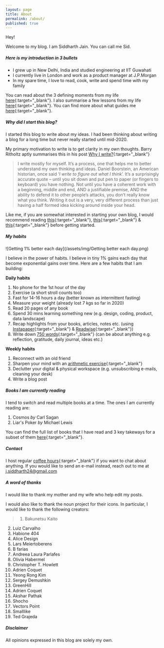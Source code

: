 ```yaml
---
layout: page
title: About
permalink: /about/
published: true
---
```


Hey!  

Welcome to my blog. I am Siddharth Jain. You can call me Sid.

##### **Here is my introduction in 3 bullets** 

- I grew up in New Delhi, India and studied engineering at IIT Guwahati
- I currently live in London and work as a product manager at J.P.Morgan
- In my spare time, I love to read, cook, write and spend time with my family

You can read about the 3 defining moments from my life [here](https://www.sid-jain.com/3-defining-moments/){:target="_blank"}. I also summarise a few lessons from my life [here](https://www.sid-jain.com/life-lessons/){:target="_blank"}. You can find more about what guides me [here](https://www.sid-jain.com/inner-compass/){:target="_blank"}. 

##### **Why did I start this blog?**

I started this blog to write about my ideas. I had been thinking about writing a blog for a long time but never really started until mid-2020. 

My primary motivation to write is to get clarity in my own thoughts. Barry Ritholtz aptly summarises this in his post [Why I write?](https://ritholtz.com/2015/05/ritholtz-why-i-write/){:target="_blank"}  

> I write mostly for myself. It’s a process, one that helps me to better understand my own thinking and ideas. Daniel Boorstein, an American historian, once said ‘*I write to figure out what I think*’. It’s a surprisingly accurate quote – until you sit down and put pen to paper (or fingers to keyboard) you have nothing. Not until you have a coherent work with a beginning, middle and end, AND a justifiable premise, AND the ability to defend it to other people’s attacks, you don’t really know what you think. Writing it out is a very, very different process than just having a half formed idea kicking around inside your head.

Like me, if you are somewhat interested in starting your own blog, I would recommend reading [this](https://andrewchen.co/professional-blogging/){:target="_blank"}, [this](https://www.nateliason.com/blog/start-a-blog){:target="_blank"} & [this](https://ofdollarsanddata.com/my-best-advice-to-prospective-bloggers/){:target="_blank"} before getting started.

##### **My habits**

![Getting 1% better each day](/assets/img/Getting better each day.png)

I believe in the power of habits. I believe in tiny 1% gains each day that become exponential gains over time. Here are a few habits that I am building: 

**Daily habits**

1. No phone for the 1st hour of the day
2. Exercise (a short stroll counts too)
3. Fast for 14-16 hours a day (better known as intermittent fasting) 
4. Measure your weight (already lost 7 kgs so far in 2020) 
5. Read 20 pages of any book
6. Spend 30 mins learning something new (e.g. design, coding, product, data landscape)
7. Recap highlights from your books, articles, notes etc. (using [Instapaper](http://instapaper.com/){:target="_blank"} & [Readwise](https://readwise.io/){:target="_blank"})
8. Write down [750 words](https://750words.com/){:target="_blank"} (can be about anything e.g. reflection, gratitude, daily journal, ideas etc.)

**Weekly habits** 

1. Reconnect with an old friend 
2. Sharpen your mind with an [arithmetic exercise](http://arithmetic.zetamac.com/){:target="_blank"}  
3. Declutter your digital & physical workspace (e.g. unsubscribing e-mails, cleaning your desk) 
4. Write a blog post 

##### **Books I am currently reading**

I tend to switch and read multiple books at a time. The ones I am currently reading are:

1. Cosmos *by* Carl Sagan
2. Liar's Poker *by* Michael Lewis

You can find the full list of books that I have read and 3 key takeways for a subset of them [here](https://www.sid-jain.com/books/){:target="_blank"}.

##### **Contact**

I host regular [coffee hours](https://calendly.com/jsiddharth24/coffee-hours-with-sid){:target="_blank"} if you want to chat about anything. If you would like to send an e-mail instead, reach out to me at [j.siddharth24@gmail.com](mailto:j.siddharth24:gmail.com)

##### **A word of thanks**

I would like to thank my mother and my wife who help edit my posts. 

I would also like to thank the noun project for their icons. In particular, I would like to thank the following creators: 

>1. Bakunetsu Kaito
2. Luiz Carvalho
3. Habione 404
4. Alice Design
5. Lars Meiertoberens
6. B farias
7. Andreea Laura Parlafes
8. Olivia Habermel
9. Christopher T. Howlett
10. Adrien Coquet
11. Yeong Rong Kim
12. Sergey Demushkin
13. GreenHill
14. Adrien Coquet
15. Akshar Pathak
16. Shocho
17. Vectors Point
18. Smalllike
19. Ted Grajeda

##### **Disclaimer** 
All opinions expressed in this blog are solely my own.

